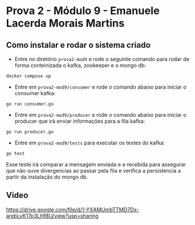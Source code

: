 # Prova 2 - Módulo 9 - Emanuele Lacerda Morais Martins

## Como instalar e rodar o sistema criado

- Entre no diretório `prova2-mod9` e rode o seguinte comando para rodar de forma conteinizada o kafka, zookeeper e o mongo db:

``` 
docker compose up
```

- Entre em `prova2-mod9/consumer` e rode o comando abaixo para iniciar o consumer kafka:

``` 
go run consumer.go
```

- Entre em `prova2-mod9/producer` e rode o comando abaixo para iniciar o producer que irá enviar informações para a fila kafka:

``` 
go run producer.go
```

- Entre em `prova2-mod9/tests` para executar os testes do kafka:

``` 
go test
```

Esse teste irá comparar a mensagem enviada e a recebida para assegurar que não ouve divergencias ao passar pela fila e verifica a persistencia a partir da instalação do mongo db.


## Video

https://drive.google.com/file/d/1-YXAMUmbTTMD7Dx-arebLvK17p3LHf8U/view?usp=sharing